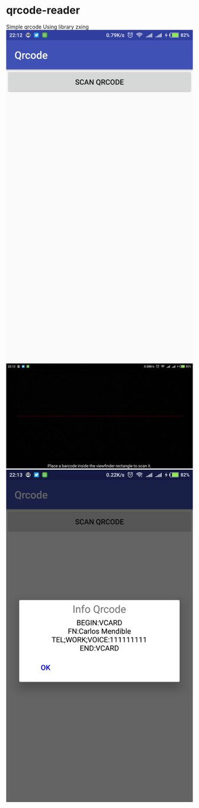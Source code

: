 # qrcode-reader
Simple qrcode Using library zxing 
![alt text](https://raw.githubusercontent.com/whellyyulianto/qrcode-reader/master/screenshoot/Screenshot_2018-09-27-22-12-13-726_com.devmatech.qrcode.png)
![alt text](https://raw.githubusercontent.com/whellyyulianto/qrcode-reader/master/screenshoot/Screenshot_2018-09-27-22-12-25-859_com.devmatech.qrcode.png)
![alt text](https://raw.githubusercontent.com/whellyyulianto/qrcode-reader/master/screenshoot/Screenshot_2018-09-27-22-13-14-103_com.devmatech.qrcode.png)
